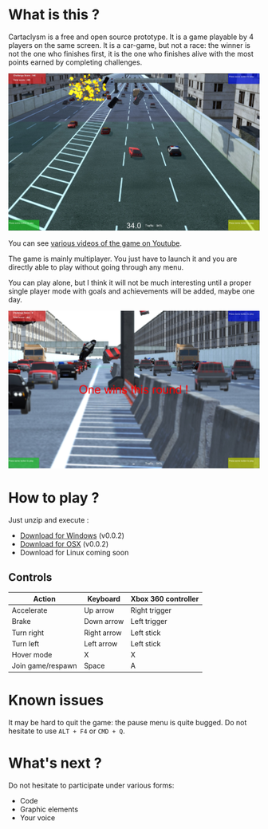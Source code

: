 # What is this ?

Cartaclysm is a free and open source prototype. It is a game playable by 4 players on the same screen. It is a car-game, but not a race: the winner is not the one who finishes first, it is the one who finishes alive with the most points earned by completing challenges.

![Cartaclysm screenshot 1](v0.0.2-ingame.jpg)

You can see [various videos of the game on Youtube](https://www.youtube.com/watch?v=udlck0ygIt4&list=PLCaIIPmY7gMzWyWfCDrxEN8217g1U35L7&index=4).

The game is mainly multiplayer. You just have to launch it and you are directly able to play without going through any menu.

You can play alone, but I think it will not be much interesting until a proper single player mode with goals and achievements will be added, maybe one day.

![Cartaclysm screenshot 2](v0.0.2-over.jpg)

# How to play ?

Just unzip and execute :

* [Download for Windows](https://github.com/oservieres/cartaclysm/releases/download/v0.0.2/cartaclysm-v0.0.2-windows.zip) (v0.0.2)
* [Download for OSX](https://github.com/oservieres/cartaclysm/releases/download/v0.0.2/cartaclysm-v0.0.2-osx.zip) (v0.0.2)
* Download for Linux coming soon

## Controls

| Action            | Keyboard    | Xbox 360 controller |
| ----------------- | ----------- | ------------------- |
| Accelerate        | Up arrow    | Right trigger       |
| Brake             | Down arrow  | Left trigger        |
| Turn right        | Right arrow | Left stick          |
| Turn left         | Left arrow  | Left stick          |
| Hover mode        | X           | X                   |
| Join game/respawn | Space       | A                   |

# Known issues

It may be hard to quit the game: the pause menu is quite bugged. Do not hesitate to use `ALT + F4` or `CMD + Q`.

# What's next ?

Do not hesitate to participate under various forms:

* Code
* Graphic elements
* Your voice
